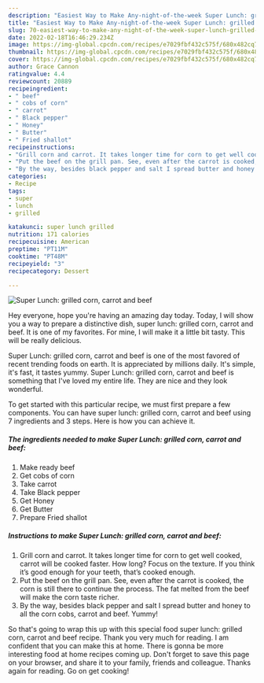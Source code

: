 ```yaml
---
description: "Easiest Way to Make Any-night-of-the-week Super Lunch: grilled corn, carrot and beef"
title: "Easiest Way to Make Any-night-of-the-week Super Lunch: grilled corn, carrot and beef"
slug: 70-easiest-way-to-make-any-night-of-the-week-super-lunch-grilled-corn-carrot-and-beef
date: 2022-02-18T16:46:29.234Z
image: https://img-global.cpcdn.com/recipes/e7029fbf432c575f/680x482cq70/super-lunch-grilled-corn-carrot-and-beef-recipe-main-photo.jpg
thumbnail: https://img-global.cpcdn.com/recipes/e7029fbf432c575f/680x482cq70/super-lunch-grilled-corn-carrot-and-beef-recipe-main-photo.jpg
cover: https://img-global.cpcdn.com/recipes/e7029fbf432c575f/680x482cq70/super-lunch-grilled-corn-carrot-and-beef-recipe-main-photo.jpg
author: Grace Cannon
ratingvalue: 4.4
reviewcount: 20889
recipeingredient:
- " beef"
- " cobs of corn"
- " carrot"
- " Black pepper"
- " Honey"
- " Butter"
- " Fried shallot"
recipeinstructions:
- "Grill corn and carrot. It takes longer time for corn to get well cooked, carrot will be cooked faster. How long? Focus on the texture. If you think it’s good enough for your teeth, that’s cooked enough."
- "Put the beef on the grill pan. See, even after the carrot is cooked, the corn is still there to continue the process. The fat melted from the beef will make the corn taste richer."
- "By the way, besides black pepper and salt I spread butter and honey to all the corn cobs, carrot and beef. Yummy!"
categories:
- Recipe
tags:
- super
- lunch
- grilled

katakunci: super lunch grilled 
nutrition: 171 calories
recipecuisine: American
preptime: "PT11M"
cooktime: "PT48M"
recipeyield: "3"
recipecategory: Dessert

---
```



![Super Lunch: grilled corn, carrot and beef](https://img-global.cpcdn.com/recipes/e7029fbf432c575f/680x482cq70/super-lunch-grilled-corn-carrot-and-beef-recipe-main-photo.jpg)

Hey everyone, hope you're having an amazing day today. Today, I will show you a way to prepare a distinctive dish, super lunch: grilled corn, carrot and beef. It is one of my favorites. For mine, I will make it a little bit tasty. This will be really delicious.



Super Lunch: grilled corn, carrot and beef is one of the most favored of recent trending foods on earth. It is appreciated by millions daily. It's simple, it's fast, it tastes yummy. Super Lunch: grilled corn, carrot and beef is something that I've loved my entire life. They are nice and they look wonderful.


To get started with this particular recipe, we must first prepare a few components. You can have super lunch: grilled corn, carrot and beef using 7 ingredients and 3 steps. Here is how you can achieve it.

<!--inarticleads1-->

##### The ingredients needed to make Super Lunch: grilled corn, carrot and beef:

1. Make ready  beef
1. Get  cobs of corn
1. Take  carrot
1. Take  Black pepper
1. Get  Honey
1. Get  Butter
1. Prepare  Fried shallot




<!--inarticleads2-->

##### Instructions to make Super Lunch: grilled corn, carrot and beef:

1. Grill corn and carrot. It takes longer time for corn to get well cooked, carrot will be cooked faster. How long? Focus on the texture. If you think it’s good enough for your teeth, that’s cooked enough.
1. Put the beef on the grill pan. See, even after the carrot is cooked, the corn is still there to continue the process. The fat melted from the beef will make the corn taste richer.
1. By the way, besides black pepper and salt I spread butter and honey to all the corn cobs, carrot and beef. Yummy!




So that's going to wrap this up with this special food super lunch: grilled corn, carrot and beef recipe. Thank you very much for reading. I am confident that you can make this at home. There is gonna be more interesting food at home recipes coming up. Don't forget to save this page on your browser, and share it to your family, friends and colleague. Thanks again for reading. Go on get cooking!
